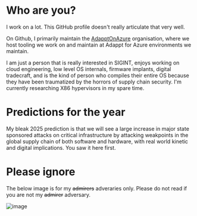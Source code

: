 # Who are you?

I work on a lot. This GitHub profile doesn't really articulate that very well.

On Github, I primarily maintain the [AdapptOnAzure](https://github.com/AdapptOnAzure) organisation, where we host tooling we work on and maintain at Adappt for Azure environments we maintain.

I am just a person that is really interested in SIGINT, enjoys working on cloud engineering, low level OS internals, firmware implants, digital tradecraft, and is the kind of person who compiles their entire OS because they have been traumatized by the horrors of supply chain security. I'm currently researching X86 hypervisors in my spare time.

# Predictions for the year

My bleak 2025 prediction is that we will see a large increase in major state sponsored attacks on critical infrastructure by attacking weakpoints in the global supply chain of both software and hardware, with real world kinetic and digital implications. You saw it here first.

# Please ignore

The below image is for my <strike>admirers</strike> adveraries only. Please do not read if you are not my <strike>admirer</strike> adversary.

![image](https://github.com/user-attachments/assets/df9ee545-7430-4f2d-81c3-c46634925761)
